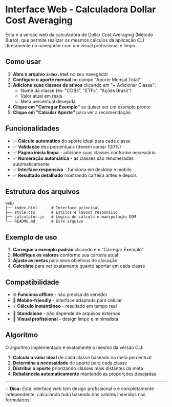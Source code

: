 # Interface Web - Calculadora Dollar Cost Averaging

Esta é a versão web da calculadora de Dollar Cost Averaging (Método Burro), que permite realizar os mesmos cálculos da aplicação CLI diretamente no navegador com um visual profissional e limpo.

## Como usar

1. **Abra o arquivo `index.html`** no seu navegador
2. **Configure o aporte mensal** no campo "Aporte Mensal Total"
3. **Adicione suas classes de ativos** clicando em "+ Adicionar Classe":
   - Nome da classe (ex: "CDBs", "ETFs", "Ações Brasil")
   - Valor atual em reais
   - Meta percentual desejada
4. **Clique em "Carregar Exemplo"** se quiser ver um exemplo pronto
5. **Clique em "Calcular Aporte"** para ver a recomendação

## Funcionalidades

- ✅ **Cálculo automático** do aporte ideal para cada classe
- ✅ **Validação** dos percentuais (devem somar 100%)
- ✅ **Página inicia limpa** - adicione suas classes conforme necessário
- ✅ **Numeração automática** - as classes são renumeradas automaticamente
- ✅ **Interface responsiva** - funciona em desktop e mobile
- ✅ **Resultado detalhado** mostrando carteira antes e depois

## Estrutura dos arquivos

```
web/
├── index.html      # Interface principal
├── style.css       # Estilos e layout responsivo
├── calculator.js   # Lógica de cálculo e manipulação DOM
└── README.md       # Este arquivo
```

## Exemplo de uso

1. **Carregue o exemplo padrão** clicando em "Carregar Exemplo"
2. **Modifique os valores** conforme sua carteira atual
3. **Ajuste as metas** para seus objetivos de alocação
4. **Calculate** para ver exatamente quanto aportar em cada classe

## Compatibilidade

- 🌐 **Funciona offline** - não precisa de servidor
- 📱 **Mobile-friendly** - interface adaptada para celular
- ⚡ **Cálculo instantâneo** - resultado em tempo real
- 🎯 **Standalone** - não depende de arquivos externos
- 💼 **Visual profissional** - design limpo e minimalista

## Algoritmo

O algoritmo implementado é exatamente o mesmo da versão CLI:

1. **Calcula o valor ideal** de cada classe baseado na meta percentual
2. **Determina a necessidade** de aporte para cada classe
3. **Distribui o aporte** priorizando classes mais distantes da meta
4. **Rebalanceia automaticamente** mantendo as proporções desejadas

---

💡 **Dica:** Esta interface web tem design profissional e é completamente independente, calculando tudo baseado nos valores inseridos nos formulários!
